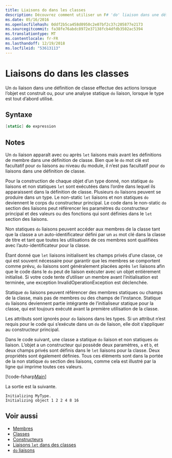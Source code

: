 ```yaml
---
title: Liaisons do dans les classes
description: Découvrez comment utiliser un F# 'do' liaison dans une définition de classe, qui effectue des actions lorsque l’objet est construit ou lorsque le type est tout d’abord utilisé.
ms.date: 05/16/2016
ms.openlocfilehash: 0ddf2b5ca458d0950c2e07bf2c37c205877e2173
ms.sourcegitcommit: fa38fe76abdc8972e37138fcb4dfdb3502ac5394
ms.translationtype: MT
ms.contentlocale: fr-FR
ms.lasthandoff: 12/19/2018
ms.locfileid: "53613113"
---
```

# <a name="do-bindings-in-classes"></a>Liaisons do dans les classes

Un `do` liaison dans une définition de classe effectue des actions lorsque l’objet est construit ou, pour une analyse statique `do` liaison, lorsque le type est tout d’abord utilisé.

## <a name="syntax"></a>Syntaxe

```fsharp
[static] do expression
```

## <a name="remarks"></a>Notes

Un `do` liaison apparaît avec ou après `let` liaisons mais avant les définitions de membre dans une définition de classe. Bien que le `do` mot clé est facultatif pour `do` liaisons au niveau du module, il n’est pas facultatif pour `do` liaisons dans une définition de classe.

Pour la construction de chaque objet d’un type donné, non statique `do` liaisons et non statiques `let` sont exécutées dans l’ordre dans lequel ils apparaissent dans la définition de classe. Plusieurs `do` liaisons peuvent se produire dans un type. Le non-static `let` liaisons et non statiques `do` deviennent le corps du constructeur principal. Le code dans le non-static `do` section des liaisons peut référencer les paramètres du constructeur principal et des valeurs ou des fonctions qui sont définies dans le `let` section des liaisons.

Non statiques `do` liaisons peuvent accéder aux membres de la classe tant que la classe a un auto-identificateur défini par un `as` mot clé dans la classe de titre et tant que toutes les utilisations de ces membres sont qualifiées avec l’auto-identificateur pour la classe.

Étant donné que `let` liaisons initialisent les champs privés d’une classe, ce qui est souvent nécessaire pour garantir que les membres se comportent comme prévu, `do` liaisons sont généralement placées après `let` liaisons afin que le code dans le `do` peut de liaison exécuter avec un objet entièrement initialisé. Si votre code tente d’utiliser un membre avant l’initialisation est terminée, une exception InvalidOperationException est déclenchée.

Statique `do` liaisons peuvent référencer des membres statiques ou champs de la classe, mais pas de membres ou des champs de l’instance. Statique `do` liaisons deviennent partie intégrante de l’initialiseur statique pour la classe, qui est toujours exécuté avant la première utilisation de la classe.

Les attributs sont ignorés pour `do` liaisons dans les types. Si un attribut n’est requis pour le code qui s’exécute dans un `do` de liaison, elle doit s’appliquer au constructeur principal.

Dans le code suivant, une classe a statique `do` liaison et non statiques `do` liaison. L’objet a un constructeur qui possède deux paramètres, `a` et `b`, et deux champs privés sont définis dans le `let` liaisons pour la classe. Deux propriétés sont également définies. Tous ces éléments sont dans la portée de la non statique `do` section des liaisons, comme cela est illustré par la ligne qui imprime toutes ces valeurs.

[!code-fsharp[Main](../../../../samples/snippets/fsharp/lang-ref-1/snippet3101.fs)]

La sortie est la suivante.

```console
Initializing MyType.
Initializing object 1 2 2 4 8 16
```

## <a name="see-also"></a>Voir aussi

- [Membres](index.md)
- [Classes](../classes.md)
- [Constructeurs](constructors.md)
- [Liaisons `let` dans des classes](let-bindings-in-classes.md)
- [`do` liaisons](../functions/do-Bindings.md)